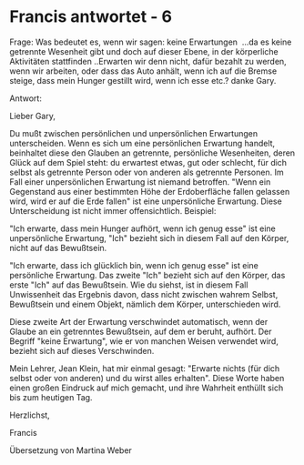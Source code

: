# Francis antwortet - 6

Frage: Was bedeutet es, wenn wir sagen: keine Erwartungen  ...da es keine getrennte Wesenheit gibt und doch auf dieser Ebene, in der körperliche Aktivitäten stattfinden ..Erwarten wir denn nicht, dafür bezahlt zu werden, wenn wir arbeiten, oder dass das Auto anhält, wenn ich auf die Bremse steige, dass mein Hunger gestillt wird, wenn ich esse etc.? danke Gary. 

Antwort: 

Lieber Gary,

Du mußt zwischen persönlichen und unpersönlichen Erwartungen unterscheiden. Wenn es sich um eine persönlichen Erwartung handelt, beinhaltet diese den Glauben an getrennte, persönliche Wesenheiten, deren Glück auf dem Spiel steht: du erwartest etwas, gut oder schlecht, für dich selbst als getrennte Person oder von anderen als getrennte Personen. Im Fall einer unpersönlichen Erwartung ist niemand betroffen. "Wenn ein Gegenstand aus einer bestimmten Höhe der Erdoberfläche fallen gelassen wird, wird er auf die Erde fallen" ist eine unpersönliche Erwartung. Diese Unterscheidung ist nicht immer offensichtlich. Beispiel:

"Ich erwarte, dass mein Hunger aufhört, wenn ich genug esse" ist eine unpersönliche Erwartung, "Ich" bezieht sich in diesem Fall auf den Körper, nicht auf das Bewußtsein. 

"Ich erwarte, dass ich glücklich bin, wenn ich genug esse" ist eine persönliche Erwartung. Das zweite "Ich" bezieht sich auf den Körper, das erste "Ich" auf das Bewußtsein. Wie du siehst, ist in diesem Fall Unwissenheit das Ergebnis davon, dass nicht zwischen wahrem Selbst, Bewußtsein und einem Objekt, nämlich dem Körper, unterschieden wird.

Diese zweite Art der Erwartung verschwindet automatisch, wenn der Glaube an ein getrenntes Bewußtsein, auf dem er beruht, aufhört. Der Begriff "keine Erwartung", wie er von manchen Weisen verwendet wird, bezieht sich auf dieses Verschwinden. 

Mein Lehrer, Jean Klein, hat mir einmal gesagt: "Erwarte nichts (für dich selbst oder von anderen) und du wirst alles erhalten". Diese Worte haben einen großen Eindruck auf mich gemacht, und ihre Wahrheit enthüllt sich bis zum heutigen Tag.

Herzlichst,

Francis

Übersetzung von Martina Weber

